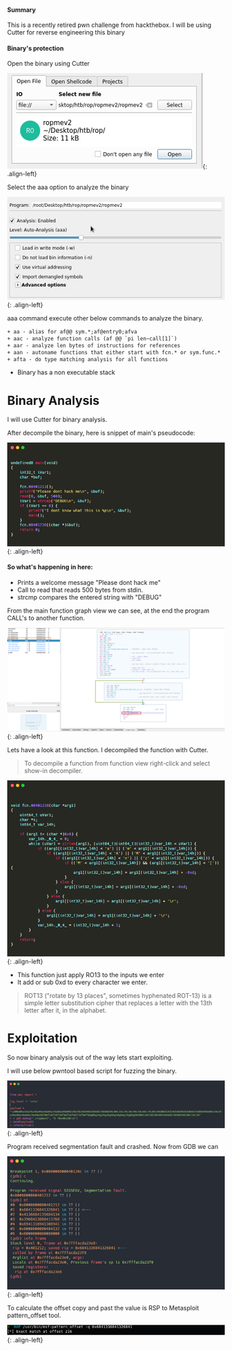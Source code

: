 #### Summary

This is a recently retired pwn challenge from hackthebox. I will be using Cutter for reverse engineering this binary

#### Binary's protection

Open the binary using Cutter

![source-01](/img/Screenshotr5.png){: .align-left}

Select the aaa option to analyze the binary 

![source-01](/img/Screenshotr6.png){: .align-left}

aaa command  execute other below commands to analyze the binary.

    + aa - alias for af@@ sym.*;af@entry0;afva
    + aac - analyze function calls (af @@ `pi len~call[1]`)
    + aar - analyze len bytes of instructions for references
    + aan - autoname functions that either start with fcn.* or sym.func.*
    + afta - do type matching analysis for all functions


+ Binary has a non executable stack

# Binary Analysis

I will use Cutter for binary analysis.

After decompile the binary, here is snippet of main's pseudocode:

![source-01](/img/ropv2-1.PNG){: .align-left}

#### So what's happening in here:

+ Prints a welcome message "Please dont hack me"
+ Call to read that reads 500 bytes from stdin.
+ strcmp compares the entered string with "DEBUG"

From the main function graph view we can see, at the end the program CALL's to another function.


![source-01](/img/ropemev2-001.PNG){: .align-left}

Lets have a look at this function. I decompiled the function with Cutter. 

> To decompile a function from function view right-click and select show-in decompiler. 

![source-01](/img/ropv2-2.PNG){: .align-left}

+ This function just apply RO13 to the inputs we enter 
+ It add or sub 0xd to every character we enter.

> ROT13 ("rotate by 13 places", sometimes hyphenated ROT-13) is a simple letter substitution cipher that replaces a letter with the 13th letter after it, in the alphabet.

# Exploitation

So now binary analysis out of the way lets start exploiting. 

I will use below pwntool based script for fuzzing the binary.

![source-01](/img/ropv2-7.PNG){: .align-left}


Program received segmentation fault and crashed. Now from GDB we can

![source-01](/img/ropv2-4.PNG){: .align-left}

To calculate the offset copy and past the value is RSP to Metasploit pattern_offset tool.

![source-01](/img/ropv2-6.PNG){: .align-left}








